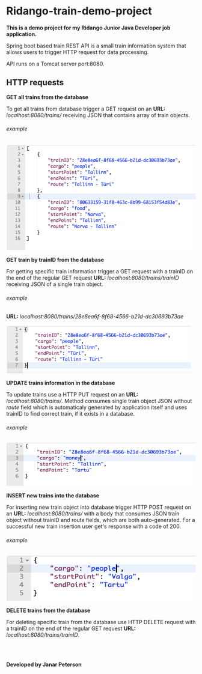 # Ridango-train-demo-project

**This is a demo project for my Ridango Junior Java Developer job application.**

Spring boot based train REST API is a small train information system that allows users to trigger HTTP request for data processing.

API runs on a Tomcat server port:8080.


## HTTP requests


**GET all trains from the database**

To get all trains from database trigger a GET request on an **URL:** *localhost:8080/trains/* receiving JSON that contains array of train objects.

###### example

<img src="https://github.com/JanarPeterson/Ridango-train-demo-project/blob/master/Images/GET%20example.png" alt="getall" width="514" height="282" />


**GET train by trainID from the database**

For getting specific train information trigger a GET request with a trainID on the end of the regular GET request **URL:** *localhost:8080/trains/_trainID_* receiving JSON of a single train object.

###### example

**URL:** *localhost:8080/trains/_28e8ea6f-8f68-4566-b21d-dc30693b73ae_*

<img src="https://github.com/JanarPeterson/Ridango-train-demo-project/blob/master/Images/GET%20By%20ID%20example.png" alt="getbyid" witdh="514" height="129" />


**UPDATE trains information in the database**

To update trains use a HTTP PUT request on an **URL:** *localhost:8080/trains/*. Method consumes single train object JSON without *route* field which is automaticaly generated by application itself and uses trainID to find correct train, if it exists in a database.

###### example

<img src="https://github.com/JanarPeterson/Ridango-train-demo-project/blob/master/Images/PUT%20example.png" alt="update" width="514" height="115" />


**INSERT new trains into the database**

For inserting new train object into database trigger HTTP POST request on an **URL:** *localhost:8080/trains/* with a body that consumes JSON train object without trainID and route fields, which are both auto-generated. For a successful new train insertion user get's response with a code of 200.

###### example

<img src="https://github.com/JanarPeterson/Ridango-train-demo-project/blob/master/Images/POST%20example.png" alt="insert" width="514" height="120" />


**DELETE trains from the database**

For deleting specific train from the database use HTTP DELETE request with a trainID on the end of the regular GET request **URL:** *localhost:8080/trains/_trainID_*.

<br/>
<br/>

**Developed by Janar Peterson**
